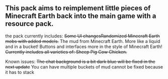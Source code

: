 ## This pack aims to reimplement little pieces of Minecraft Earth back into the main game with a resource pack.

the pack currently includes:
~~Some UI changesRandomized Minecraft Earth mobs with added models.~~
The mud from Minecraft Earth. More like a liquid and in a bucket!
Buttons and interfaces more in the style of Minecraft Earth!
~~Currently includes all varieties of: 
Sheep
Pig
Cow
Chicken.~~

Known issues:
~~The chat background is a bit dark blue will be fixed in the next update~~
You can have multiple buckets of mud cannot be fixed because it has to stack

